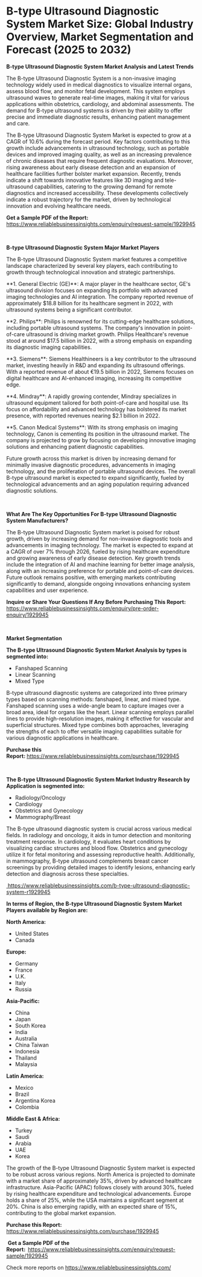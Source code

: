 <p><h1>B-type Ultrasound Diagnostic System Market Size: Global Industry Overview, Market Segmentation and Forecast (2025 to 2032)</h1></p><p><strong>B-type Ultrasound Diagnostic System Market Analysis and Latest Trends</strong></p>
<p><p>The B-type Ultrasound Diagnostic System is a non-invasive imaging technology widely used in medical diagnostics to visualize internal organs, assess blood flow, and monitor fetal development. This system employs ultrasound waves to generate real-time images, making it vital for various applications within obstetrics, cardiology, and abdominal assessments. The demand for B-type ultrasound systems is driven by their ability to offer precise and immediate diagnostic results, enhancing patient management and care.</p><p>The B-type Ultrasound Diagnostic System Market is expected to grow at a CAGR of 10.6% during the forecast period. Key factors contributing to this growth include advancements in ultrasound technology, such as portable devices and improved imaging quality, as well as an increasing prevalence of chronic diseases that require frequent diagnostic evaluations. Moreover, rising awareness about early disease detection and an expansion of healthcare facilities further bolster market expansion. Recently, trends indicate a shift towards innovative features like 3D imaging and tele-ultrasound capabilities, catering to the growing demand for remote diagnostics and increased accessibility. These developments collectively indicate a robust trajectory for the market, driven by technological innovation and evolving healthcare needs.</p></p>
<p><strong>Get a Sample PDF of the Report:&nbsp;</strong> <a href="https://www.reliablebusinessinsights.com/enquiry/request-sample/1929945?utm_campaign=1847&utm_medium=2&utm_source=Github&utm_content=ia&utm_term=16012025&utm_id=b-type-ultrasound-diagnostic-system">https://www.reliablebusinessinsights.com/enquiry/request-sample/1929945</a></p>
<p>&nbsp;</p>
<p><strong>B-type Ultrasound Diagnostic System Major Market Players</strong></p>
<p><p>The B-type Ultrasound Diagnostic System market features a competitive landscape characterized by several key players, each contributing to growth through technological innovation and strategic partnerships.</p><p>**1. General Electric (GE)**: A major player in the healthcare sector, GE's ultrasound division focuses on expanding its portfolio with advanced imaging technologies and AI integration. The company reported revenue of approximately $18.8 billion for its healthcare segment in 2022, with ultrasound systems being a significant contributor.</p><p>**2. Philips**: Philips is renowned for its cutting-edge healthcare solutions, including portable ultrasound systems. The company's innovation in point-of-care ultrasound is driving market growth. Philips Healthcare's revenue stood at around $17.5 billion in 2022, with a strong emphasis on expanding its diagnostic imaging capabilities.</p><p>**3. Siemens**: Siemens Healthineers is a key contributor to the ultrasound market, investing heavily in R&D and expanding its ultrasound offerings. With a reported revenue of about €19.5 billion in 2022, Siemens focuses on digital healthcare and AI-enhanced imaging, increasing its competitive edge.</p><p>**4. Mindray**: A rapidly growing contender, Mindray specializes in ultrasound equipment tailored for both point-of-care and hospital use. Its focus on affordability and advanced technology has bolstered its market presence, with reported revenues nearing $2.1 billion in 2022.</p><p>**5. Canon Medical Systems**: With its strong emphasis on imaging technology, Canon is cementing its position in the ultrasound market. The company is projected to grow by focusing on developing innovative imaging solutions and enhancing patient diagnostic capabilities.</p><p>Future growth across this market is driven by increasing demand for minimally invasive diagnostic procedures, advancements in imaging technology, and the proliferation of portable ultrasound devices. The overall B-type ultrasound market is expected to expand significantly, fueled by technological advancements and an aging population requiring advanced diagnostic solutions.</p></p>
<p>&nbsp;</p>
<p><strong>What Are The Key Opportunities For B-type Ultrasound Diagnostic System Manufacturers?</strong></p>
<p><p>The B-type Ultrasound Diagnostic System market is poised for robust growth, driven by increasing demand for non-invasive diagnostic tools and advancements in imaging technology. The market is expected to expand at a CAGR of over 7% through 2026, fueled by rising healthcare expenditure and growing awareness of early disease detection. Key growth trends include the integration of AI and machine learning for better image analysis, along with an increasing preference for portable and point-of-care devices. Future outlook remains positive, with emerging markets contributing significantly to demand, alongside ongoing innovations enhancing system capabilities and user experience.</p></p>
<p><strong>Inquire or Share Your Questions If Any Before Purchasing This Report:</strong> <a href="https://www.reliablebusinessinsights.com/enquiry/pre-order-enquiry/1929945?utm_campaign=1847&utm_medium=2&utm_source=Github&utm_content=ia&utm_term=16012025&utm_id=b-type-ultrasound-diagnostic-system">https://www.reliablebusinessinsights.com/enquiry/pre-order-enquiry/1929945</a></p>
<p>&nbsp;</p>
<p><strong>Market Segmentation</strong></p>
<p><strong>The B-type Ultrasound Diagnostic System Market Analysis by types is segmented into:</strong></p>
<p><ul><li>Fanshaped Scanning</li><li>Linear Scanning</li><li>Mixed Type</li></ul></p>
<p><p>B-type ultrasound diagnostic systems are categorized into three primary types based on scanning methods: fanshaped, linear, and mixed type. Fanshaped scanning uses a wide-angle beam to capture images over a broad area, ideal for organs like the heart. Linear scanning employs parallel lines to provide high-resolution images, making it effective for vascular and superficial structures. Mixed type combines both approaches, leveraging the strengths of each to offer versatile imaging capabilities suitable for various diagnostic applications in healthcare.</p></p>
<p><strong>Purchase this Report:&nbsp;</strong><a href="https://www.reliablebusinessinsights.com/purchase/1929945?utm_campaign=1847&utm_medium=2&utm_source=Github&utm_content=ia&utm_term=16012025&utm_id=b-type-ultrasound-diagnostic-system">https://www.reliablebusinessinsights.com/purchase/1929945</a></p>
<p>&nbsp;</p>
<p><strong>The B-type Ultrasound Diagnostic System Market Industry Research by Application is segmented into:</strong></p>
<p><ul><li>Radiology/Oncology</li><li>Cardiology</li><li>Obstetrics and Gynecology</li><li>Mammography/Breast</li></ul></p>
<p><p>The B-type ultrasound diagnostic system is crucial across various medical fields. In radiology and oncology, it aids in tumor detection and monitoring treatment response. In cardiology, it evaluates heart conditions by visualizing cardiac structures and blood flow. Obstetrics and gynecology utilize it for fetal monitoring and assessing reproductive health. Additionally, in mammography, B-type ultrasound complements breast cancer screenings by providing detailed images to identify lesions, enhancing early detection and diagnosis across these specialties.</p></p>
<p><a href="https://www.reliablebusinessinsights.com/b-type-ultrasound-diagnostic-system-r1929945?utm_campaign=1847&utm_medium=2&utm_source=Github&utm_content=ia&utm_term=16012025&utm_id=b-type-ultrasound-diagnostic-system">&nbsp;https://www.reliablebusinessinsights.com/b-type-ultrasound-diagnostic-system-r1929945</a></p>
<p><strong>In terms of Region, the B-type Ultrasound Diagnostic System Market Players available by Region are:</strong></p>
<p>
    <p> <strong> North America: </strong>
        <ul>
            <li>United States</li>
            <li>Canada</li>
        </ul>
        </p> 
    <p> <strong> Europe: </strong>
        <ul>
            <li>Germany</li>
            <li>France</li>
            <li>U.K.</li>
            <li>Italy</li>
            <li>Russia</li>
        </ul>
        </p> 
    <p> <strong> Asia-Pacific: </strong>
        <ul>
            <li>China</li>
            <li>Japan</li>
            <li>South Korea</li>
            <li>India</li>
            <li>Australia</li>
            <li>China Taiwan</li>
            <li>Indonesia</li>
            <li>Thailand</li>
            <li>Malaysia</li>
        </ul>
        </p> 
    <p> <strong> Latin America: </strong>
        <ul>
            <li>Mexico</li>
            <li>Brazil</li>
            <li>Argentina Korea</li>
            <li>Colombia</li>
        </ul>
        </p> 
    <p> <strong> Middle East & Africa: </strong>
        <ul>
            <li>Turkey</li>
            <li>Saudi</li>
            <li>Arabia</li>
            <li>UAE</li>
            <li>Korea</li>
        </ul>
    </p>
    </p>
<p><p>The growth of the B-type Ultrasound Diagnostic System market is expected to be robust across various regions. North America is projected to dominate with a market share of approximately 35%, driven by advanced healthcare infrastructure. Asia-Pacific (APAC) follows closely with around 30%, fueled by rising healthcare expenditure and technological advancements. Europe holds a share of 25%, while the USA maintains a significant segment at 20%. China is also emerging rapidly, with an expected share of 15%, contributing to the global market expansion.</p></p>
<p><strong>Purchase this Report: </strong><a href="https://www.reliablebusinessinsights.com/purchase/1929945?utm_campaign=1847&utm_medium=2&utm_source=Github&utm_content=ia&utm_term=16012025&utm_id=b-type-ultrasound-diagnostic-system">https://www.reliablebusinessinsights.com/purchase/1929945</a></p>
<p>&nbsp;<strong>Get a Sample PDF of the Report:&nbsp;&nbsp;</strong><a href="https://www.reliablebusinessinsights.com/enquiry/request-sample/1929945?utm_campaign=1847&utm_medium=2&utm_source=Github&utm_content=ia&utm_term=16012025&utm_id=b-type-ultrasound-diagnostic-system">https://www.reliablebusinessinsights.com/enquiry/request-sample/1929945</a></p>
<p><strong></strong></p>
<p>Check more reports on <a href="https://www.reliablebusinessinsights.com/?utm_campaign=1847&utm_medium=2&utm_source=Github&utm_content=ia&utm_term=16012025&utm_id=b-type-ultrasound-diagnostic-system">https://www.reliablebusinessinsights.com/</a></p>